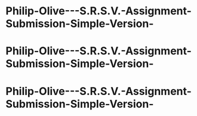 # Philip-Olive---S.R.S.V.-Assignment-Submission-Simple-Version-
# Philip-Olive---S.R.S.V.-Assignment-Submission-Simple-Version-
# Philip-Olive---S.R.S.V.-Assignment-Submission-Simple-Version-

